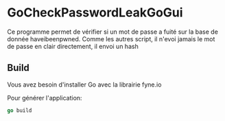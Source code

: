 # GoCheckPasswordLeakGoGui

Ce programme permet de vérifier si un mot de passe a fuité sur la base de donnée haveibeenpwned. Comme les autres script, il n'evoi jamais le mot de passe en clair directement, il envoi un hash

## Build

Vous avez besoin d'installer Go avec la librairie fyne.io

Pour générer l'application:

```go
go build
```
